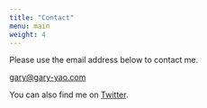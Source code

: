 ```yaml
---
title: "Contact"
menu: main
weight: 4
---
```


Please use the email address below to contact me.

gary@gary-yao.com

You can also find me on [Twitter](https://twitter.com). 
